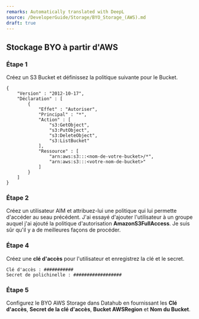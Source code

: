 ```yaml
---
remarks: Automatically translated with DeepL
source: /DeveloperGuide/Storage/BYO_Storage_(AWS).md
draft: true
---
```


## Stockage BYO à partir d'AWS

### Étape 1
Créez un S3 Bucket et définissez la politique suivante pour le Bucket.


```
{
    "Version" : "2012-10-17",
    "Déclaration" : [
        {
            "Effet" : "Autoriser",
            "Principal" : "*",
            "Action" : [
                "s3:GetObject",
                "s3:PutObject",
                "s3:DeleteObject",
                "s3:ListBucket"
            ],
            "Ressource" : [
                "arn:aws:s3:::<nom-de-votre-bucket>/*",
                "arn:aws:s3:::<votre-nom-de-bucket>"
            ]
        }
    ]
}
```

### Étape 2
Créez un utilisateur AIM et attribuez-lui une politique qui lui permette d'accéder au seau précédent. J'ai essayé d'ajouter l'utilisateur à un groupe auquel j'ai ajouté la politique d'autorisation **AmazonS3FullAccess**. Je suis sûr qu'il y a de meilleures façons de procéder.

### Étape 4

Créez une **clé d'accès** pour l'utilisateur et enregistrez la clé et le secret.

```
Clé d'accès : ###########
Secret de polichinelle : ##################
```

### Étape 5

Configurez le BYO AWS Storage dans Datahub en fournissant les **Clé d'accès**, **Secret de la clé d'accès**, **Bucket AWSRegion** et **Nom du Bucket**.
